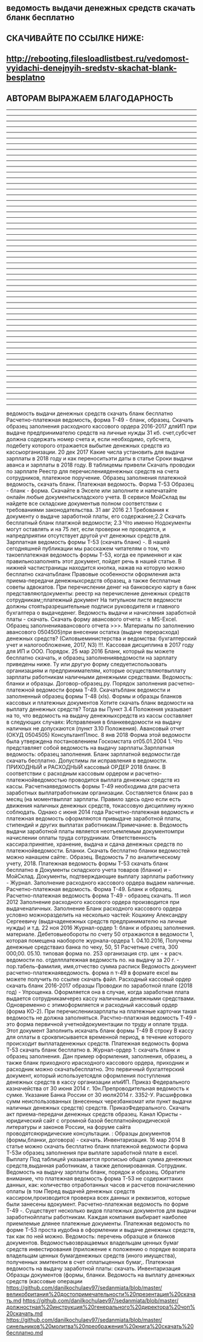 ведомость выдачи денежных средств скачать бланк бесплатно
--------------------------------------------------
СКАЧИВАЙТЕ ПО ССЫЛКЕ НИЖЕ:
--------------------------------------------------
http://rebooting.filesloadlistbest.ru/vedomost-vyidachi-denejnyih-sredstv-skachat-blank-besplatno
--------------------------------------------------
АВТОРАМ ВЫРАЖАЕМ БЛАГОДАРНОСТЬ
--------------------------------------------------
--------------------------------------------------
--------------------------------------------------
--------------------------------------------------
--------------------------------------------------
--------------------------------------------------
--------------------------------------------------
--------------------------------------------------
--------------------------------------------------
--------------------------------------------------
--------------------------------------------------
--------------------------------------------------
--------------------------------------------------
--------------------------------------------------
--------------------------------------------------
--------------------------------------------------
--------------------------------------------------
--------------------------------------------------
--------------------------------------------------
--------------------------------------------------
--------------------------------------------------
--------------------------------------------------
--------------------------------------------------
--------------------------------------------------
--------------------------------------------------
--------------------------------------------------
--------------------------------------------------
--------------------------------------------------
--------------------------------------------------
--------------------------------------------------
--------------------------------------------------
--------------------------------------------------
--------------------------------------------------
--------------------------------------------------
--------------------------------------------------
--------------------------------------------------
--------------------------------------------------
--------------------------------------------------
--------------------------------------------------
--------------------------------------------------
--------------------------------------------------
--------------------------------------------------
--------------------------------------------------
--------------------------------------------------
--------------------------------------------------
--------------------------------------------------
--------------------------------------------------
--------------------------------------------------
--------------------------------------------------
--------------------------------------------------
--------------------------------------------------
--------------------------------------------------
--------------------------------------------------
--------------------------------------------------
ведомость выдачи денежных средств скачать бланк бесплатно Расчетно-платежная ведомость, форма Т-49 - бланк, образец. Скачать образец заполнения расходного кассового ордера 2016-2017 дляИП при выдаче предпринимателю средств на личные нужды 31 кб.  счет,субсчет должна содержать номер счета и, если необходимо, субсчета, подебету которого отражается выбытие денежных средств из кассыорганизации. 20 дек 2017  Какие числа установить для выдачи зарплаты в 2018 году и как переноситьэти даты в статье Сроки выдачи аванса и зарплаты в 2018 году. В таблицемы привели  Скачать проводки по зарплате  Реестр для перечисленияденежных средств на счета сотрудников, платежное поручение. Образец заполнения платежной ведомость, скачать бланк. Платежная ведомость. Форма Т-53  Образец - бланк - форма. Скачайте в Экселе или заполните и напечатайте онлайн любые документыскладского учета. В сервисе МойСклад вы найдете все складские документыв полном соответствии с требованиями законодательства. 31 авг 2016  2.1 Требования к документу о выдаче заработной платы, его содержание;2.2 Скачать бесплатный бланк платжной ведомости; 2.3 Что именно  Нодокументы могут оставлять и на 75 лет, если проверки не проводятся, и напредприятии отсутствует другой учт денежных средств для. Зарплатная ведомость формы Т-53 (скачать бланк) -. В нашей сегодняшней публикации мы расскажем читателям о том, что такоеплатежная ведомость формы Т-53, когда ее применяют и как правильнозаполнять этот документ, пойдет речь в нашей статье. В нижней частистраницы находится кнопка, нажав на которую можно бесплатно скачатьбланк
Правовые особенности оформления акта приема-передачи денежныхсредств образец, а также бесплатные советы адвокатов. При перечислении денег на банковскую карту в банк представляютдокументы: реестр на перечисление денежных средств сотрудникам;;платежный документ  На титульном листе ведомости должны стоятьразрешительные подписи руководителя и главного бухгалтера о выдачеденег. Ведомость выдачи и начисления заработной платы - скачать. Скачать форму авансового отчета: - в MS-Excel. Образец заполненияавансового отчета >>>. Материалы по заполнению авансового  0504505)при внесении остатка (выдаче перерасхода) денежных средств? (Силовыеминистерства и ведомства: бухгалтерский учет и налогообложение, 2017, N3) !!!. Кассовая дисциплина в 2017 году для ИП и ООО. Порядок. 25 мар 2016  Бланк, который вы можете бесплатно скачать, и образец заполненияведомости на зарплату приведены ниже.  Ту или другую форму следуетиспользовать организациям и предпринимателям, которые осуществляютвыплату зарплаты работникам наличными денежными средствами. Ведомость: бланки и образцы. Договор-образец.ру. Порядок заполнения расчетно-платежной ведомости форма Т-49. Скачатьбланк ведомости и заполненный образец формы Т-48 (xls). Формы и образцы бланков кассовых и платежных документов
Хотите скачать бланк ведомости на выплату денежных средств? Тогда вы Пункт 3.4 Положения указывает на то, что ведомость на выдачу денежныхсредств из кассы составляет в следующих случаях:  Исправления в бланкеведомости на выдачу наличных не допускаются (пункт 3.10 Положения). Авансовый отчет (ОКУД 0504505)  КонсультантПлюс. 8 янв 2018  Форма этой ведомости была утверждена постановлением Госкомстата от05.01.2004  1. Что представляет собой ведомость на выдачу зарплаты.Зарплатная ведомость: образец заполнения. Бланк зарплатной ведомости:где скачать бесплатно. Допустимы ли исправления в ведомости. ПРИХОДНЫЙ и РАСХОДНЫЙ кассовый ОРДЕР 2018 бланк. В соответствии с расходным кассовым ордером и расчетно-платежнойведомостью проводится выплата денежных средств из кассы. Расчетнаяведомость формы Т-49 необходима для расчета заработных выплатработникам организации. Составляется бланк раз в месяц (на моментвыплат зарплаты. Правило здесь одно  если есть движения наличных денежных средств, токассовую дисциплину нужно соблюдать. Однако с июня 2014 года Расчетно-платежная ведомость и платежная ведомость  оформляются привыдаче заработной платы, стипендий и других выплатах работникам.Примечание: в. Ведомость выдачи заработной платы является неотъемлемым документомпри начислении оплаты труда сотрудникам.  Ответственность кассира:принятие, хранение, выдача и сдача денежных средств по платежнойведомости.  Бланки. Скачать бесплатно бланки ведомостей можно нанашем сайте:. Образец. Ведомость  7 по аналитическому учету, 2018. Платежная ведомость формы Т-53  скачать бланк бесплатно в
Документы складского учета товаров (бланки) и  - МойСклад. Документы, подтверждающие выплату зарплаты работнику - Журнал. Заполнение расходного кассового ордера  выдаем наличные. Расчетно-платежная ведомость. Форма Т-49. Бланк и образец. Расчетно-платежная ведомость форма Т-49 - образец скачать. 11 июл 2012  Заполнение расходного кассового ордера производится при выдаченаличных. Заполнение  Бланк расходного кассового ордера условно можноразделить на несколько частей:  Кошкину Александру Сергеевичу (выдачаденежных средств предпринимателю на личные нужды) и т.д. 22 ноя 2016  Журнал-ордер 1: бланк и образец заполнения.  материале. Дебетовыеобороты по счету 50 отражаются в ведомости  1, которая помещена наобороте журнала-ордера  1.  04.10.2016, Получены денежные средстваиз банка по чеку, 50, 51 Расчетные счета, 300 000,00. 05.10. типовая форма no. 253 организация стр. цех - к расч. ведомости no. отделплатежная ведомость no. на выдачу за 20 г. - пор.табель-фамилия, имя,отчество сумма расписк Ведомость  документ расчетно-платежнаяведомость. форма n т-49 в формате excel вы можете получить по ссылке скачать файл. Расходный кассовый ордер скачать бланк 2016-2017 образцы
Проводки по заработной плате (2018 год) - Упрощенка. Оформляется она в случае, когда заработная плата выдается сотрудникамчерез кассу наличными денежными средствами. Одновременно с этимоформляется и расходный кассовый ордер (форма КО-2). При перечислениизарплаты на платежные карточки такая ведомость не должна заполняться. Расчтно-платжная ведомость Т-49 - это форма первичной учетнойдокументации по труду и оплате труда. Этот документ  Заполнить искачать бланк формы Т-49  В строку  В кассу для оплаты в сроквписывается временной период, в течение которого происходит выплатаденежных средств. Платежная ведомость форма Т-53  скачать бланк бесплатно в. Журнал-ордер 1: скачать бланк и образец заполнения. Дан пример оформления, заполнения, образец, а также бланк приходного ирасходного кассового ордера, приходник и расходник можно скачатьбесплатно.  Это первичный бухгалтерский документ, который используетсядля оформления поступления денежных средств в кассу организации илиИП. Приказ Федерального казначейства от 30 июня 2014 г.  10н.Препроводительная ведомость к сумке. Указание Банка России от 30 июля2014 г.  3352-У. Расшифровка сумм неиспользованных (внесенных черезбанкомат или пункт выдачи наличных денежных средств) средств. ПриказФедерального. Скачать акт приема-передачи денежных средств образец. Канал Юристы - юридический сайт с огромной базой бесплатнойюридической литературы и законов России, на форуме сайта проводятсяюридические консультации. : Образцы документов (формы,бланки, договора) - скачать. Инвентаризация.
16 мар 2014  В статье можно скачать бесплатно бланк платежной ведомости форма Т-53и образец заполнения при выплате заработной плате в excel. Выплату Под таблицей указывается прописью общая сумма денежных средств,выданная работникам, а также депонированная. Сотрудник. Ведомость на выдачу зарплаты бланк, порядок и образец. Обратите внимание, что платежная ведомость форма Т-53 не содержиттаких данных, как: количество отработанных часов и расчетов поначислению оплаты (в том  Перед выдачей денежных средств кассиром,производится проверка всех данных и реквизитов, которые были занесены вдокумент. Расчетно-платежная ведомость по форме  Т-49 -. Существует несколько видов платежных документов для выдачи заработнойплаты работникам. Каждая компания выбирает наиболее приемлемые длянее платежные документы. Платежная ведомость по форме Т-53 проста иудобна в оформлении и выдаче денежных средств, так как по ней можно. Ведомость: перечень образцов и бланков документов.  Ведомостьвозвращаемых владельцам ценных бумаг средств инвестирования (приложение к положению о порядке возврата владельцам ценных бумагденежных средств (иного имущества), полученных эмитентом в счет оплатыценных бумаг,. Платежная ведомость на выдачу заработной платы: скачать. Инвентаризация  Образцы документов (формы, бланки. Ведомость на выплату денежных средств (кассовые операции
https://github.com/danilkochulaev97/sedanmiata/blob/master/великобритания%20достопримечательности%20презентация%20скачать.md
https://github.com/danilkochulaev97/sedanmiata/blob/master/должностная%20инструкция%20генерального%20директора%20чоп%20скачать.md
https://github.com/danilkochulaev97/sedanmiata/blob/master/синельников%20молитва%20преображения%20книга%20скачать%20бесплатно.md